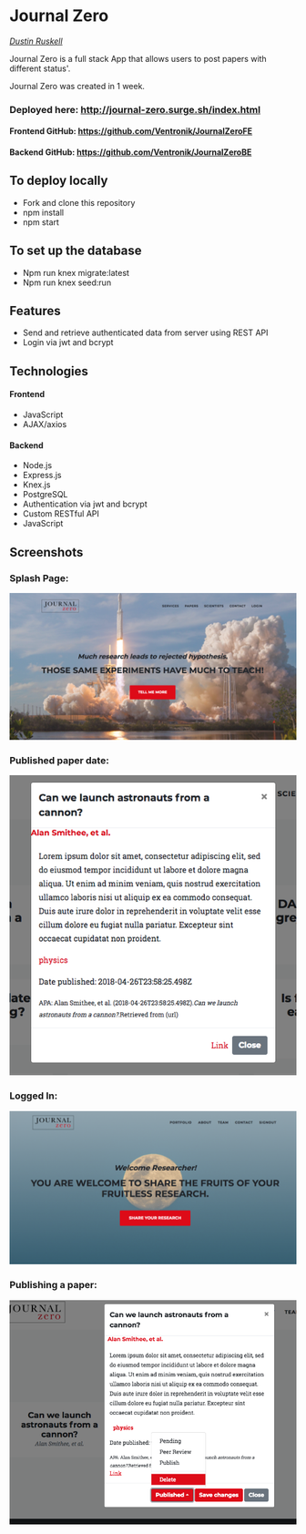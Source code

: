 # Journal Zero


*[Dustin Ruskell](https://github.com/ventronik "Dustin Ruskell's GitHub")*


Journal Zero is a full stack App that allows users to post papers with different status'.

Journal Zero was created in 1 week.


### Deployed here: http://journal-zero.surge.sh/index.html
#### Frontend GitHub: https://github.com/Ventronik/JournalZeroFE
#### Backend GitHub: https://github.com/Ventronik/JournalZeroBE

## To deploy locally
- Fork and clone this repository
- npm install
- npm start

## To set up the database
- Npm run knex migrate:latest
- Npm run knex seed:run

## Features
- Send and retrieve authenticated data from server using REST API
- Login via jwt and bcrypt

## Technologies
#### Frontend
- JavaScript
- AJAX/axios

#### Backend
- Node.js
- Express.js
- Knex.js
- PostgreSQL
- Authentication via jwt and bcrypt
- Custom RESTful API
- JavaScript

## Screenshots

### Splash Page:
![Splash Page](screenshots/LandingPage.png)

### Published paper date:
![Public Published papers](screenshots/PublishedPaperModal.png)

### Logged In:
![What the user sees](screenshots/UserSigninLandingPage.png)

### Publishing a paper:
![How to change the paper status](screenshots/updatingPaper.png)
